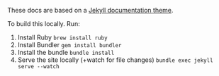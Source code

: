 These docs are based on a [Jekyll documentation theme](http://idratherbewriting.com/documentation-theme-jekyll/). 

To build this locally. Run:

1. Install Ruby `brew install ruby`
2. Install Bundler `gem install bundler`
2. Install the bundle `bundle install`
3. Serve the site locally (+watch for file changes) `bundle exec jekyll serve --watch`
